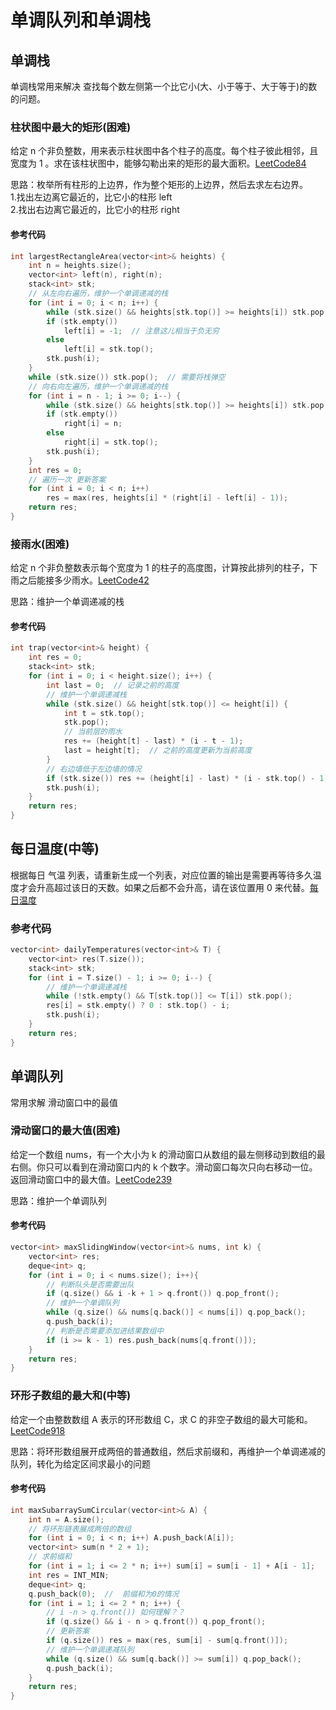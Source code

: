 # 单调队列和单调栈

## 单调栈

单调栈常用来解决 查找每个数左侧第一个比它小(大、小于等于、大于等于)的数的问题。

### 柱状图中最大的矩形(困难)

给定 n 个非负整数，用来表示柱状图中各个柱子的高度。每个柱子彼此相邻，且宽度为 1 。求在该柱状图中，能够勾勒出来的矩形的最大面积。[LeetCode84](https://leetcode-cn.com/problems/largest-rectangle-in-histogram/)

思路：枚举所有柱形的上边界，作为整个矩形的上边界，然后去求左右边界。<br>1.找出左边离它最近的，比它小的柱形 left<br>2.找出右边离它最近的，比它小的柱形 right

#### 参考代码

```c++
int largestRectangleArea(vector<int>& heights) {
    int n = heights.size();
    vector<int> left(n), right(n);
    stack<int> stk;
    // 从左向右遍历，维护一个单调递减的栈
    for (int i = 0; i < n; i++) {
        while (stk.size() && heights[stk.top()] >= heights[i]) stk.pop();
        if (stk.empty())
            left[i] = -1;  // 注意这儿相当于负无穷
        else
            left[i] = stk.top();
        stk.push(i);
    }
    while (stk.size()) stk.pop();  // 需要将栈弹空
    // 向右向左遍历，维护一个单调递减的栈
    for (int i = n - 1; i >= 0; i--) {
        while (stk.size() && heights[stk.top()] >= heights[i]) stk.pop();
        if (stk.empty())
            right[i] = n;
        else
            right[i] = stk.top();
        stk.push(i);
    }
    int res = 0;
    // 遍历一次 更新答案
    for (int i = 0; i < n; i++)
        res = max(res, heights[i] * (right[i] - left[i] - 1));
    return res;
}
```

### 接雨水(困难)

给定 n 个非负整数表示每个宽度为 1 的柱子的高度图，计算按此排列的柱子，下雨之后能接多少雨水。[LeetCode42](https://leetcode-cn.com/problems/trapping-rain-water/)

思路：维护一个单调递减的栈

#### 参考代码

```c++
int trap(vector<int>& height) {
    int res = 0;
    stack<int> stk;
    for (int i = 0; i < height.size(); i++) {
        int last = 0;  // 记录之前的高度
        // 维护一个单调递减栈
        while (stk.size() && height[stk.top()] <= height[i]) {
            int t = stk.top();
            stk.pop();
            // 当前层的雨水
            res += (height[t] - last) * (i - t - 1);
            last = height[t];  // 之前的高度更新为当前高度
        }
        // 右边墙低于左边墙的情况
        if (stk.size()) res += (height[i] - last) * (i - stk.top() - 1);
        stk.push(i);
    }
    return res;
}
```

## 每日温度(中等)

根据每日 气温 列表，请重新生成一个列表，对应位置的输出是需要再等待多久温度才会升高超过该日的天数。如果之后都不会升高，请在该位置用 0 来代替。[每日温度](https://leetcode-cn.com/problems/daily-temperatures/)

### 参考代码

```c++
vector<int> dailyTemperatures(vector<int>& T) {
    vector<int> res(T.size());
    stack<int> stk;
    for (int i = T.size() - 1; i >= 0; i--) {
        // 维护一个单调递减栈
        while (!stk.empty() && T[stk.top()] <= T[i]) stk.pop();
        res[i] = stk.empty() ? 0 : stk.top() - i;
        stk.push(i);
    }
    return res;
}
```

## 单调队列

常用求解 滑动窗口中的最值

### 滑动窗口的最大值(困难)

给定一个数组 nums，有一个大小为 k 的滑动窗口从数组的最左侧移动到数组的最右侧。你只可以看到在滑动窗口内的 k 个数字。滑动窗口每次只向右移动一位。返回滑动窗口中的最大值。[LeetCode239](https://leetcode-cn.com/problems/sliding-window-maximum/)

思路：维护一个单调队列

#### 参考代码

```c++ 
vector<int> maxSlidingWindow(vector<int>& nums, int k) {
    vector<int> res;
    deque<int> q;
    for (int i = 0; i < nums.size(); i++){
        // 判断队头是否需要出队
        if (q.size() && i -k + 1 > q.front()) q.pop_front();
        // 维护一个单调队列
        while (q.size() && nums[q.back()] < nums[i]) q.pop_back();
        q.push_back(i);
        // 判断是否需要添加进结果数组中
        if (i >= k - 1) res.push_back(nums[q.front()]);
    }
    return res;
}
```

### 环形子数组的最大和(中等)

给定一个由整数数组 A 表示的环形数组 C，求 C 的非空子数组的最大可能和。[LeetCode918](https://leetcode-cn.com/problems/maximum-sum-circular-subarray/)

思路：将环形数组展开成两倍的普通数组，然后求前缀和，再维护一个单调递减的队列，转化为给定区间求最小的问题

#### 参考代码

```c++
int maxSubarraySumCircular(vector<int>& A) {
    int n = A.size();
    // 将环形链表展成两倍的数组
    for (int i = 0; i < n; i++) A.push_back(A[i]);
    vector<int> sum(n * 2 + 1);
    // 求前缀和
    for (int i = 1; i <= 2 * n; i++) sum[i] = sum[i - 1] + A[i - 1];
    int res = INT_MIN;
    deque<int> q;
    q.push_back(0);  //  前缀和为0的情况
    for (int i = 1; i <= 2 * n; i++) {
        // i -n > q.front()) 如何理解？？
        if (q.size() && i - n > q.front()) q.pop_front();
        // 更新答案
        if (q.size()) res = max(res, sum[i] - sum[q.front()]);
        // 维护一个单调递减队列
        while (q.size() && sum[q.back()] >= sum[i]) q.pop_back();
        q.push_back(i);
    }
    return res;
}
```